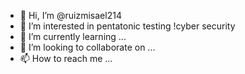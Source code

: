 - 👋 Hi, I’m @ruizmisael214
- 👀 I’m interested in pentatonic testing !cyber security
- 🌱 I’m currently learning ...
- 💞️ I’m looking to collaborate on ...
- 📫 How to reach me ...

<!---
ruizmisael214/ruizmisael214 is a ✨ special ✨ repository because its `README.md` (this file) appears on your GitHub profile.
You can click the Preview link to take a look at your changes.
--->
